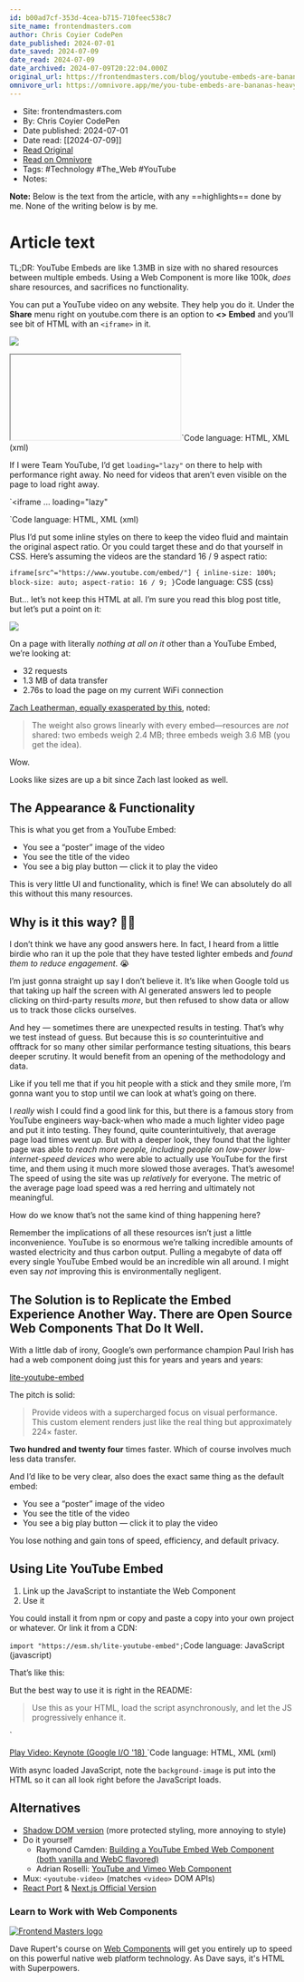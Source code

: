 ```yaml
---
id: b00ad7cf-353d-4cea-b715-710feec538c7
site_name: frontendmasters.com
author: Chris Coyier CodePen
date_published: 2024-07-01
date_saved: 2024-07-09
date_read: 2024-07-09
date_archived: 2024-07-09T20:22:04.000Z
original_url: https://frontendmasters.com/blog/youtube-embeds-are-bananas-heavy-and-its-fixable/
omnivore_url: https://omnivore.app/me/you-tube-embeds-are-bananas-heavy-and-it-s-fixable-frontend-mast-1909740170e
---
```


 - Site: frontendmasters.com
 - By: Chris Coyier CodePen
 - Date published: 2024-07-01
 - Date read: [[2024-07-09]]
 - [Read Original](https://frontendmasters.com/blog/youtube-embeds-are-bananas-heavy-and-its-fixable/)
 - [Read on Omnivore](https://omnivore.app/me/you-tube-embeds-are-bananas-heavy-and-it-s-fixable-frontend-mast-1909740170e)
 - Tags:  #Technology  #The_Web  #YouTube 
 - Notes: 

**Note:** Below is the text from the article, with any ==highlights== done by me. None of the writing below is by me.

# Article text
TL;DR: YouTube Embeds are like 1.3MB in size with no shared resources between multiple embeds. Using a [<lite-youtube>](https://github.com/paulirish/lite-youtube-embed) Web Component is more like 100k, _does_ share resources, and sacrifices no functionality. 

You can put a YouTube video on any website. They help you do it. Under the **Share** menu right on youtube.com there is an option to **<> Embed** and you’ll see bit of HTML with an `<iframe>` in it. 

![](https://proxy-prod.omnivore-image-cache.app/1024x429,s6Mj9A3okMavs3LZJjnIFGTYwGDs0Z9o5R00stX_h8o4/https://i0.wp.com/frontendmasters.com/blog/wp-content/uploads/2024/06/CleanShot-2024-06-30-at-09.12.30@2x.png?resize=1024%2C429&ssl=1)

<iframe>s are never wonderful for performance, but they make sense for protected third-party content.

This is what I’m getting as I write:

`<iframe 
  width="560" 
  height="315" 
  src="https://www.youtube.com/embed/LN1TQm942_U?si=EfW_M4bEHEO-idL3"
  title="YouTube video player"
  frameborder="0"
  allow="accelerometer; autoplay; clipboard-write; encrypted-media; gyroscope; picture-in-picture; web-share"
  referrerpolicy="strict-origin-when-cross-origin"
  allowfullscreen>
</iframe>`Code language: HTML, XML (xml)

If I were Team YouTube, I’d get `loading="lazy"` on there to help with performance right away. No need for videos that aren’t even visible on the page to load right away. 

`<iframe 
  ...
  loading="lazy"
  >
</iframe>
`Code language: HTML, XML (xml)

Plus I’d put some inline styles on there to keep the video fluid and maintain the original aspect ratio. Or you could target these and do that yourself in CSS. Here’s assuming the videos are the standard 16 / 9 aspect ratio:

`iframe[src^="https://www.youtube.com/embed/"] {
  inline-size: 100%;
  block-size: auto;
  aspect-ratio: 16 / 9;
}`Code language: CSS (css)

But… let’s not keep this HTML at all. I’m sure you read this blog post title, but let’s put a point on it:

![](https://proxy-prod.omnivore-image-cache.app/952x1024,sQH9Oqzy_I0AMTk-MPHV_GFVyom0PybzJhGr2Jz0Ra2I/https://i0.wp.com/frontendmasters.com/blog/wp-content/uploads/2024/07/CleanShot-2024-07-01-at-07.04.34@2x.png?resize=952%2C1024&ssl=1)

On a page with literally _nothing at all on it_ other than a YouTube Embed, we’re looking at:

* 32 requests
* 1.3 MB of data transfer
* 2.76s to load the page on my current WiFi connection

[Zach Leatherman, equally exasperated by this](https://www.zachleat.com/web/youtube-embeds/), noted:

> The weight also grows linearly with every embed—resources are _not_ shared: two embeds weigh 2.4 MB; three embeds weigh 3.6 MB (you get the idea).

Wow.

Looks like sizes are up a bit since Zach last looked as well.

## The Appearance & Functionality

This is what you get from a YouTube Embed:

* You see a “poster” image of the video
* You see the title of the video
* You see a big play button — click it to play the video

This is very little UI and functionality, which is fine! We can absolutely do all this without this many resources.

## Why is it this way? 🤷‍♀️

I don’t think we have any good answers here. In fact, I heard from a little birdie who ran it up the pole that they have tested lighter embeds and _found them to reduce engagement_. 😭

I’m just gonna straight up say I don’t believe it. It’s like when Google told us that taking up half the screen with AI generated answers led to people clicking on third-party results _more_, but then refused to show data or allow us to track those clicks ourselves.

And hey — sometimes there are unexpected results in testing. That’s why we test instead of guess. But because this is _so_ counterintuitive and offtrack for so many other similar performance testing situations, this bears deeper scrutiny. It would benefit from an opening of the methodology and data. 

Like if you tell me that if you hit people with a stick and they smile more, I’m gonna want you to stop until we can look at what’s going on there.

I _really_ wish I could find a good link for this, but there is a famous story from YouTube engineers way-back-when who made a much lighter video page and put it into testing. They found, quite counterintuitively, that average page load times went _up._ But with a deeper look, they found that the lighter page was able to _reach more people, including people on low-power low-internet-speed devices_ who were able to actually use YouTube for the first time, and them using it much more slowed those averages. That’s awesome! The speed of using the site was up _relatively_ for everyone. The metric of the average page load speed was a red herring and ultimately not meaningful.

How do we know that’s not the same kind of thing happening here?

Remember the implications of all these resources isn’t just a little inconvenience. YouTube is so enormous we’re talking incredible amounts of wasted electricity and thus carbon output. Pulling a megabyte of data off every single YouTube Embed would be an incredible win all around. I might even say _not_ improving this is environmentally negligent.

## The Solution is to Replicate the Embed Experience Another Way. There are Open Source Web Components That Do It Well.

With a little dab of irony, Google’s own performance champion Paul Irish has had a web component doing just this for years and years and years:

[lite-youtube-embed](https://github.com/paulirish/lite-youtube-embed)

The pitch is solid:

> Provide videos with a supercharged focus on visual performance. This custom element renders just like the real thing but approximately 224× faster.

**Two hundred and twenty four** times faster. Which of course involves much less data transfer.

And I’d like to be very clear, also does the exact same thing as the default embed:

* You see a “poster” image of the video
* You see the title of the video
* You see a big play button — click it to play the video

You lose nothing and gain tons of speed, efficiency, and default privacy.

## Using Lite YouTube Embed

1. Link up the JavaScript to instantiate the Web Component
2. Use it

You could install it from npm or copy and paste a copy into your own project or whatever. Or link it from a CDN:

`import "https://esm.sh/lite-youtube-embed";`Code language: JavaScript (javascript)

That’s like this:

But the best way to use it is right in the README:

> Use this as your HTML, load the script asynchronously, and let the JS progressively enhance it.

`<script defer src="https://cdnjs.cloudflare.com/ajax/libs/lite-youtube-embed/0.3.2/lite-yt-embed.js"></script>

<link rel="stylesheet" href="https://cdnjs.cloudflare.com/ajax/libs/lite-youtube-embed/0.3.2/lite-yt-embed.css" integrity="sha512-utq8YFW0J2abvPCECXM0zfICnIVpbEpW4lI5gl01cdJu+Ct3W6GQMszVITXMtBLJunnaTp6bbzk5pheKX2XuXQ==" crossorigin="anonymous" referrerpolicy="no-referrer" />

<lite-youtube videoid="ogfYd705cRs" style="background-image: url('https://i.ytimg.com/vi/ogfYd705cRs/hqdefault.jpg');">
  <a href="https://youtube.com/watch?v=ogfYd705cRs" class="lty-playbtn" title="Play Video">
    <span class="lyt-visually-hidden">Play Video: Keynote (Google I/O '18)</span>
  </a>
</lite-youtube>`Code language: HTML, XML (xml)

With async loaded JavaScript, note the `background-image` is put into the HTML so it can all look right before the JavaScript loads. 

## Alternatives

* [Shadow DOM version](https://github.com/justinribeiro/lite-youtube) (more protected styling, more annoying to style)
* Do it yourself  
   * Raymond Camden: [Building a YouTube Embed Web Component (both vanilla and WebC flavored)](https://www.raymondcamden.com/2022/11/17/building-a-youtube-embed-web-component-both-vanilla-and-webc-flavored)  
   * Adrian Roselli: [YouTube and Vimeo Web Component](https://adrianroselli.com/2024/06/youtube-and-vimeo-web-component.html)
* Mux: `<youtube-video>` (matches `<video>` DOM APIs)
* [React Port](https://github.com/ibrahimcesar/react-lite-youtube-embed) & [Next.js Official Version](https://github.com/vercel/next.js/tree/canary/packages/third-parties#youtube-embed)

### Learn to Work with Web Components

[ ![Frontend Masters logo](https://proxy-prod.omnivore-image-cache.app/0x0,sU83mBDc8OoN0ihG1vsfm8kAIqk4r9kQcm9Wy6YgH5ck/https://frontendmasters.com/blog/wp-content/themes/fem/images/course-shoutouts/generic.png) ](https://frontendmasters.com/courses/web-components/?utm%5Fsource=boost&utm%5Fmedium=blog&utm%5Fcampaign=youtube-embeds-are-bananas-heavy-and-its-fixable?utm%5Fsource=boost&utm%5Fmedium=blog&utm%5Fcampaign=youtube-embeds-are-bananas-heavy-and-its-fixable)

Dave Rupert's course on [Web Components](https://frontendmasters.com/courses/web-components/?utm%5Fsource=boost&utm%5Fmedium=blog&utm%5Fcampaign=youtube-embeds-are-bananas-heavy-and-its-fixable) will get you entirely up to speed on this powerful native web platform technology. As Dave says, it's HTML with Superpowers.
